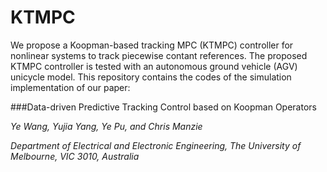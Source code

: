 # KTMPC

We propose a Koopman-based tracking MPC (KTMPC) controller for nonlinear systems to track piecewise contant references. The proposed KTMPC controller is tested with an autonomous ground vehicle (AGV) unicycle model. This repository contains the codes of the simulation implementation of our paper:

###Data-driven Predictive Tracking Control based on Koopman Operators

*Ye Wang, Yujia Yang, Ye Pu, and Chris Manzie*

*Department of Electrical and Electronic Engineering, The University of Melbourne, VIC 3010, Australia*
